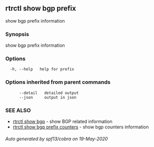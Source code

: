 ## rtrctl show bgp prefix

show bgp prefix information

### Synopsis


show bgp prefix information

### Options

```
  -h, --help   help for prefix
```

### Options inherited from parent commands

```
      --detail   detailed output
      --json     output in json
```

### SEE ALSO
* [rtrctl show bgp](rtrctl_show_bgp.md)	 - show BGP related information
* [rtrctl show bgp prefix counters](rtrctl_show_bgp_prefix_counters.md)	 - show bgp counters information

###### Auto generated by spf13/cobra on 19-May-2020
